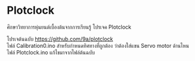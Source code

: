 # Plotclock
ศึกษาวิทยาการหุ่นยนต์เบื้องต้นจากการเรียนรู้ โปรเจค Plotclock 

โปรเจต้นฉบับ https://github.com/9a/plotclock <br />
ไฟล์ Calibration0.ino สำหรับกำหนดทิศทางที่ถูกต้อง ว่าต้องใส่แขน Servo motor ด้านไหน <br />
ไฟล์ Plotclock.ino แก้ไขมาจากไฟล์ต้นฉบับ <br />

